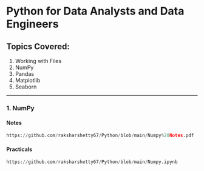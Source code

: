 # Python for Data Analysts and Data Engineers

## **Topics Covered:**
1. Working with Files  
2. NumPy  
3. Pandas  
4. Matplotlib  
5. Seaborn  

---

### **1. NumPy**
#### **Notes**
````python
https://github.com/raksharshetty67/Python/blob/main/Numpy%20Notes.pdf
````

#### **Practicals**
````python
https://github.com/raksharshetty67/Python/blob/main/Numpy.ipynb
````
